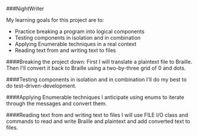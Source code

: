 ###NightWriter

My learning goals for this project are to:
* Practice breaking a program into logical components
* Testing components in isolation and in combination
* Applying Enumerable techniques in a real context
* Reading text from and writing text to files

####Breaking the project down:
First I will translate a plaintext file to Braille. Then I'll convert it back to Braille using a two-by-three grid of 0 and dots.

####Testing components in isolation and in combination
I'll do my best to do test-driven-development.

####Applying Enumerable techniques
I anticipate using enums to iterate through the messages and convert them.

####Reading text from and writing text to files
I will use FILE I/O class and commands to read and write Braille and plaintext and add converted text to files.  
